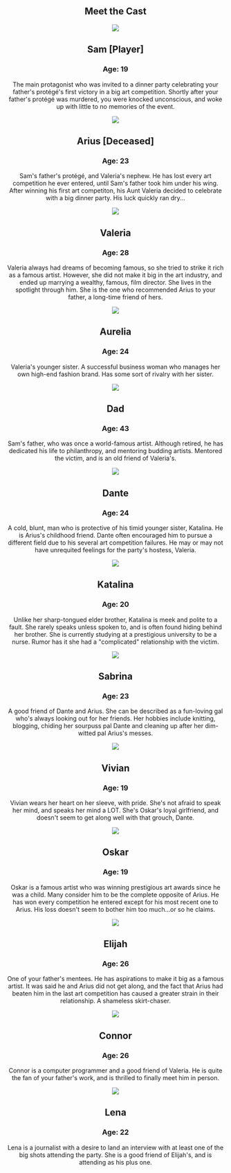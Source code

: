 <center>

## Meet the Cast

<img src="/assets/portraits/Sam.png">
<br>

## Sam [Player]
### Age: 19
The main protagonist who was invited to a dinner party celebrating your father's protégé's first victory in a big art competition. Shortly after your father's protégé was murdered, you were knocked unconscious, and woke up with little to no memories of the event.
<br>


<img src="/assets/busts/Arius/AriusPortraitBW.png">

## Arius [Deceased]
### Age: 23
Sam's father's protégé, and Valeria's nephew. He has lost every art competition he ever entered, until Sam's father took him under his wing. After winning his first art competiton, his Aunt Valeria decided to celebrate with a big dinner party. His luck quickly ran dry...
<br>


<img src="/assets/portraits/Valeria.png">

## Valeria
### Age: 28
Valeria always had dreams of becoming famous, so she tried to strike it rich as a famous artist. However, she did not make it big in the art industry, and ended up marrying a wealthy, famous, film director. She lives in the spotlight through him. She is the one who recommended Arius to your father, a long-time friend of hers.
<br>

<img src="/assets/portraits/Aurelia.png">

## Aurelia
### Age: 24
Valeria's younger sister. A successful business woman who manages her own high-end fashion brand. Has some sort of rivalry with her sister. 
<br>

<img src="/assets/portraits/Dad.png">

## Dad
### Age: 43
Sam's father, who was once a world-famous artist. Although retired, he has dedicated his life to philanthropy, and mentoring budding artists. Mentored the victim, and is an old friend of Valeria's.
<br>

<img src="/assets/portraits/Dante.png">

## Dante
### Age: 24
A cold, blunt, man who is protective of his timid younger sister, Katalina. He is Arius's childhood friend. Dante often encouraged him to pursue a different field due to his several art competition failures. He may or may not have unrequited feelings for the party's hostess, Valeria.
<br>

<img src="/assets/portraits/Katalina.png">

## Katalina
### Age: 20
Unlike her sharp-tongued elder brother, Katalina is meek and polite to a fault. She rarely speaks unless spoken to, and is often found hiding behind her brother. She is currently studying at a prestigious university to be a nurse. Rumor has it she had a "complicated" relationship with the victim.
<br>

<img src="/assets/portraits/Sabrina.png">

## Sabrina
### Age: 23
A good friend of Dante and Arius. She can be described as a fun-loving gal who's always looking out for her friends. Her hobbies include knitting, blogging, chiding her sourpuss pal Dante and cleaning up after her dim-witted pal Arius's messes.
<br>

<img src="/assets/portraits/Vivian.png">

## Vivian
### Age: 19
Vivian wears her heart on her sleeve, with pride. She's not afraid to speak her mind, and speaks her mind a LOT. She's Oskar's loyal girlfriend, and doesn't seem to get along well with that grouch, Dante.
<br>

<img src="/assets/portraits/Oskar.png">

## Oskar
### Age: 19
Oskar is a famous artist who was winning prestigious art awards since he was a child. Many consider him to be the complete opposite of Arius. He has won every competition he entered except for his most recent one to Arius. His loss doesn't seem to bother him too much...or so he claims.
<br>

<img src="/assets/portraits/Elijah.png">

## Elijah
### Age: 26
One of your father's mentees. He has aspirations to make it big as a famous artist. It was said he and Arius did not get along, and the fact that Arius had beaten him in the last art competition has caused a greater strain in their relationship. A shameless skirt-chaser.
<br>

<img src="/assets/portraits/Connor.png">

## Connor
### Age: 26
Connor is a computer programmer and a good friend of Valeria. He is quite the fan of your father's work, and is thrilled to finally meet him in person.
<br>

<img src="/assets/portraits/Lena.png">

## Lena
### Age: 22
Lena is a journalist with a desire to land an interview with at least one of the big shots attending the party. She is a good friend of Elijah's, and is attending as his plus one.








</center>